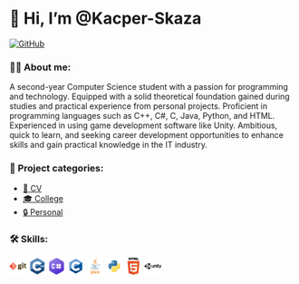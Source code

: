 # 👋 Hi, I’m @Kacper-Skaza
<!-- https://shields.io/badges/static-badge -->
[![GitHub](https://img.shields.io/badge/GitHub-black?logo=github)](https://github.com/Kacper-Skaza)
<!--[![LinkedIn](https://custom-icon-badges.demolab.com/badge/LinkedIn-0A66C2?logo=linkedin-white&logoColor=fff)](#)-->
<!--[![LeetCode](https://img.shields.io/badge/LeetCode-black?logo=LeetCode)](#)-->

### 👨‍💻 About me:
A second-year Computer Science student with a passion for programming and technology. Equipped with a solid theoretical foundation gained during studies and practical experience from personal projects. Proficient in programming languages such as C++, C#, C, Java, Python, and HTML. Experienced in using game development software like Unity. Ambitious, quick to learn, and seeking career development opportunities to enhance skills and gain practical knowledge in the IT industry.

### 📂 Project categories:
- [📄 CV](https://github.com/stars/Kacper-Skaza/lists/cv)
- [🎓 College](https://github.com/stars/Kacper-Skaza/lists/college)
- [🔒 Personal](https://github.com/stars/Kacper-Skaza/lists/personal)

### 🛠️ Skills:
<code><img height="30" src="https://raw.githubusercontent.com/github/explore/main/topics/git/git.png"></code>
<code><img height="30" src="https://raw.githubusercontent.com/github/explore/main/topics/cpp/cpp.png"></code>
<code><img height="30" src="https://raw.githubusercontent.com/github/explore/main/topics/csharp/csharp.png"></code>
<code><img height="30" src="https://raw.githubusercontent.com/github/explore/main/topics/c/c.png"></code>
<code><img height="30" src="https://raw.githubusercontent.com/github/explore/main/topics/java/java.png"></code>
<code><img height="30" src="https://raw.githubusercontent.com/github/explore/main/topics/python/python.png"></code>
<code><img height="30" src="https://raw.githubusercontent.com/github/explore/main/topics/html/html.png"></code>
<code><img height="30" src="https://raw.githubusercontent.com/github/explore/main/topics/unity/unity.png"></code>

<!---
Kacper-Skaza/Kacper-Skaza is a ✨ special ✨ repository because its `README.md` (this file) appears on your GitHub profile.
You can click the Preview link to take a look at your changes.
--->
